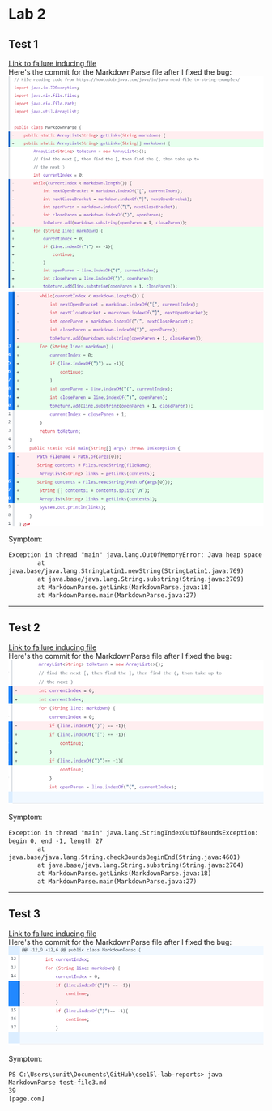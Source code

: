 # Lab 2
## Test 1 
[Link to failure inducing file](https://github.com/shreyagupta112/cse15l-lab-reports/blob/main/testfile1.md) <br>
Here's the commit for the MarkdownParse file after I fixed the bug:
![Image](test11.png)
![Image](test12.png)

Symptom: 
```
Exception in thread "main" java.lang.OutOfMemoryError: Java heap space
        at java.base/java.lang.StringLatin1.newString(StringLatin1.java:769)
        at java.base/java.lang.String.substring(String.java:2709)
        at MarkdownParse.getLinks(MarkdownParse.java:18)
        at MarkdownParse.main(MarkdownParse.java:27)
```
---
## Test 2 
[Link to failure inducing file](https://github.com/shreyagupta112/cse15l-lab-reports/blob/main/test-file2.md) <br>
Here's the commit for the MarkdownParse file after I fixed the bug:
![Image](test2.png)

Symptom:
```
Exception in thread "main" java.lang.StringIndexOutOfBoundsException: begin 0, end -1, length 27
        at java.base/java.lang.String.checkBoundsBeginEnd(String.java:4601)
        at java.base/java.lang.String.substring(String.java:2704)
        at MarkdownParse.getLinks(MarkdownParse.java:18)
        at MarkdownParse.main(MarkdownParse.java:27)
```

---
## Test 3 
[Link to failure inducing file](https://github.com/shreyagupta112/cse15l-lab-reports/blob/main/test-file3.md) <br>
Here's the commit for the MarkdownParse file after I fixed the bug:
![Image](test3.png)

Symptom:
```
PS C:\Users\sunit\Documents\GitHub\cse15l-lab-reports> java MarkdownParse test-file3.md
39 
[page.com]
```

